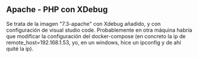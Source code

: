 Apache - PHP con XDebug
------------------------

Se trata de la imagen "7.3-apache" con Xdebug añadido, y con configuración de visual studio code. 
Probablemente en otra máquina habría que modificar la configuración del docker-compose (en concreto la ip de remote_host=192.168.1.53, yo, en un windows, hice un ipconfig y de ahí quité la ip).